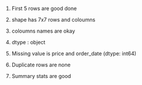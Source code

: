 1. First 5 rows are good done

2. shape has 7x7 rows and coloumns

3. coloumns names are okay 

4. dtype : object 

5. Missing value is price and order_date (dtype: int64)

6. Duplicate rows are none

7. Summary stats are good 